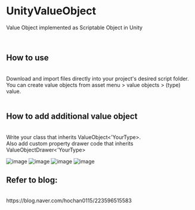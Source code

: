 # UnityValueObject
Value Object implemented as Scriptable Object in Unity


</br>

## How to use
</br>
Download and import files directly into your project's desired script folder.
</br>
You can create value objects from asset menu > value objects > (type) value.
</br>
</br>

## How to add additional value object
</br>
Write your class that inherits ValueObject<'YourType>.
</br>
Also add custom property drawer code that inherits ValueObjectDrawer<'YourType>

</br>

![image](https://github.com/user-attachments/assets/76dd75f9-4466-4c18-8585-f31cf4219606)
![image](https://github.com/user-attachments/assets/096b6c04-3a44-4b03-a105-be3581aba72c)
![image](https://github.com/user-attachments/assets/c6aff4c6-2dc8-4016-89e4-8bc3ccb17a40)
![image](https://github.com/user-attachments/assets/29cca973-d577-444f-8eb7-88202a73285f)
</br>

## Refer to blog:
</br>
https://blog.naver.com/hochan0115/223596515583
